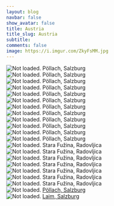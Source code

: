 ```yaml
---
layout: blog
navbar: false
show_avatar: false
title: Austria
title_slug: Austria
subtitle: 
comments: false
image: https://i.imgur.com/ZkyFsMM.jpg
---
```


<div class="img-container">
  <img src="https://i.imgur.com/uP1S5XY.jpg" alt="Not loaded." class="center-block">
  <a  target="_blank">
    <span class="img-caption-corner" style="display: inline;">Pöllach, Salzburg</span>
  </a>  
</div> 


<div class="img-container">
  <img src="https://i.imgur.com/m0TW7qQ.jpg" alt="Not loaded." class="center-block">
  <a  target="_blank">
    <span class="img-caption-corner" style="display: inline;">Pöllach, Salzburg</span>
  </a>  
</div> 


<div class="img-container">
  <img src="https://i.imgur.com/fXCBmjg.jpg" alt="Not loaded." class="center-block">
  <a  target="_blank">
    <span class="img-caption-corner" style="display: inline;">Pöllach, Salzburg</span>
  </a>  
</div> 


<div class="img-container">
  <img src="https://i.imgur.com/Oz1NVTo.jpg" alt="Not loaded." class="center-block">
  <a  target="_blank">
    <span class="img-caption-corner" style="display: inline;">Pöllach, Salzburg</span>
  </a>  
</div> 


<div class="img-container">
  <img src="https://i.imgur.com/qd5eMMW.jpg" alt="Not loaded." class="center-block">
  <a  target="_blank">
    <span class="img-caption-corner" style="display: inline;">Pöllach, Salzburg</span>
  </a>  
</div> 


<div class="img-container">
  <img src="https://i.imgur.com/sZKmQEy.jpg" alt="Not loaded." class="center-block">
  <a  target="_blank">
    <span class="img-caption-corner" style="display: inline;">Pöllach, Salzburg</span>
  </a>  
</div> 


<div class="img-container">
  <img src="https://i.imgur.com/x2unBgV.jpg" alt="Not loaded." class="center-block">
  <a  target="_blank">
    <span class="img-caption-corner" style="display: inline;">Pöllach, Salzburg</span>
  </a>  
</div> 


<div class="img-container">
  <img src="https://i.imgur.com/rLTQLX8.jpg" alt="Not loaded." class="center-block">
  <a  target="_blank">
    <span class="img-caption-corner" style="display: inline;">Pöllach, Salzburg</span>
  </a>  
</div> 


<div class="img-container">
  <img src="https://i.imgur.com/vncTd71.jpg" alt="Not loaded." class="center-block">
  <a  target="_blank">
    <span class="img-caption-corner" style="display: inline;">Pöllach, Salzburg</span>
  </a>  
</div> 


<div class="img-container">
  <img src="https://i.imgur.com/dqeWxUT.jpg" alt="Not loaded." class="center-block">
  <a  target="_blank">
    <span class="img-caption-corner" style="display: inline;">Pöllach, Salzburg</span>
  </a>  
</div> 


<div class="img-container">
  <img src="https://i.imgur.com/YG8dfCr.jpg" alt="Not loaded." class="center-block">
  <a  target="_blank">
    <span class="img-caption-corner" style="display: inline;">Pöllach, Salzburg</span>
  </a>  
</div> 


<div class="img-container">
  <img src="https://i.imgur.com/k0mQjtb.jpg" alt="Not loaded." class="center-block">
  <a  target="_blank">
    <span class="img-caption-corner" style="display: inline;">Pöllach, Salzburg</span>
  </a>  
</div> 


<div class="img-container">
  <img src="https://i.imgur.com/iaczoCq.jpg" alt="Not loaded." class="center-block">
  <a  target="_blank">
    <span class="img-caption-corner" style="display: inline;">Stara Fužina, Radovljica</span>
  </a>  
</div> 


<div class="img-container">
  <img src="https://i.imgur.com/3EATn59.jpg" alt="Not loaded." class="center-block">
  <a  target="_blank">
    <span class="img-caption-corner" style="display: inline;">Stara Fužina, Radovljica</span>
  </a>  
</div> 


<div class="img-container">
  <img src="https://i.imgur.com/g3cGG4i.jpg" alt="Not loaded." class="center-block">
  <a  target="_blank">
    <span class="img-caption-corner" style="display: inline;">Stara Fužina, Radovljica</span>
  </a>  
</div> 


<div class="img-container">
  <img src="https://i.imgur.com/aImdBYY.jpg" alt="Not loaded." class="center-block">
  <a  target="_blank">
    <span class="img-caption-corner" style="display: inline;">Stara Fužina, Radovljica</span>
  </a>  
</div> 


<div class="img-container">
  <img src="https://i.imgur.com/ZkyFsMM.jpg" alt="Not loaded." class="center-block">
  <a  target="_blank">
    <span class="img-caption-corner" style="display: inline;">Stara Fužina, Radovljica</span>
  </a>  
</div> 


<div class="img-container">
  <img src="https://i.imgur.com/IBsGxW9.jpg" alt="Not loaded." class="center-block">
  <a  target="_blank">
    <span class="img-caption-corner" style="display: inline;">Stara Fužina, Radovljica</span>
  </a>  
</div> 


<div class="img-container">
  <img src="https://i.imgur.com/D5DbKq0.jpg" alt="Not loaded." class="center-block">
  <a  target="_blank">
    <span class="img-caption-corner" style="display: inline;">Stara Fužina, Radovljica</span>
  </a>  
</div> 


<div class="img-container">
  <img src="https://i.imgur.com/1oXAjrc.jpg" alt="Not loaded." class="center-block">
  <a href="https://www.google.com/maps/search/?api=1&query=47.7723278,13.3536306" target="_blank">
    <span class="img-caption-corner" style="display: inline;">Pöllach, Salzburg</span>
  </a>  
</div> 


<div class="img-container">
  <img src="https://i.imgur.com/WJT4n32.jpg" alt="Not loaded." class="center-block">
  <a href="https://www.google.com/maps/search/?api=1&query=47.7720639,13.3537667" target="_blank">
    <span class="img-caption-corner" style="display: inline;">Laim, Salzburg</span>
  </a>  
</div> 

